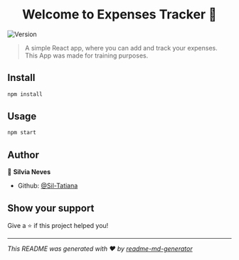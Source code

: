 <h1 align="center">Welcome to Expenses Tracker 👋</h1>
<p>
  <img alt="Version" src="https://img.shields.io/badge/version-(0.1.0)-blue.svg?cacheSeconds=2592000" />
</p>

> A simple React app, where you can add and track your expenses. This App was made for training purposes.

## Install

```sh
npm install
```

## Usage

```sh
npm start
```
## Author

👤 **Silvia Neves**

* Github: [@Sil-Tatiana](https://github.com/Sil-Tatiana)

## Show your support

Give a ⭐️ if this project helped you!

***
_This README was generated with ❤️ by [readme-md-generator](https://github.com/kefranabg/readme-md-generator)_